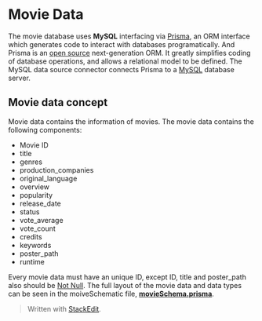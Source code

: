 ﻿# Movie Data
The movie database uses **MySQL** interfacing via [Prisma](https://www.prisma.io/), an ORM interface which generates code to interact with databases programatically. And Prisma is an [open source](https://github.com/prisma/prisma) next-generation ORM. It greatly simplifies coding of database operations, and allows a relational model to be defined. The MySQL data source connector connects Prisma to a  [MySQL](https://www.mysql.com/)  database server.

## Movie data concept
Movie data contains the information of movies.
The movie data contains the following components:
 - Movie ID
 - title
 - genres
 - production_companies
 - original_language
 - overview
 - popularity
 - release_date
 - status
 - vote_average
 - vote_count
 - credits
 - keywords
 - poster_path
 - runtime

Every movie data must have an unique ID, except ID, title and poster_path also should be [Not Null](https://www.w3schools.com/mysql/mysql_notnull.asp#:~:text=By%20default,%20a%20column%20can,a%20value%20to%20this%20field.).
The full layout of the movie data and data types can be seen in the moiveSchematic file,  [ **movieSchema.prisma**](https://github.com/watchers-cs673/Watchers-app/blob/main/watchers-app/prisma/movieSchema.prisma).

> Written with [StackEdit](https://stackedit.io/).
